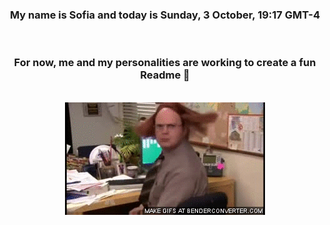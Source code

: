


<div align="center">
<h3 >My name is Sofia and today is Sunday, 3 October, 19:17 GMT-4</h3><br>
<h3 >For now, me and my personalities are working to create a fun Readme 👋
</h3><br>
<img src='img/dwight.gif' alt='working...'/>
</div>
